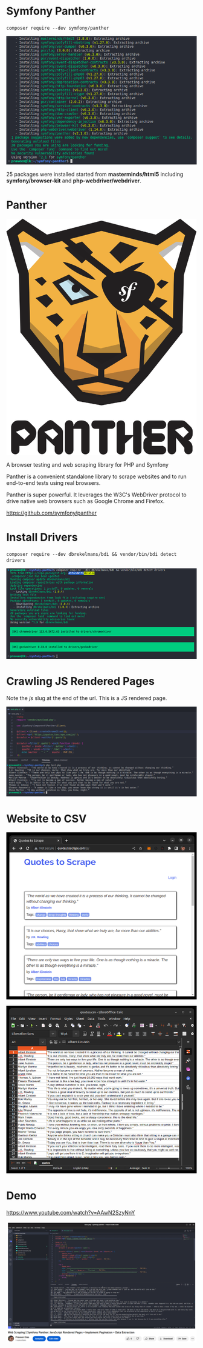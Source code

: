 # Symfony Panther

```
composer require --dev symfony/panther
```
![](panther-packages.png)

25 packages were installed started from **masterminds/html5** including **symfony/browser-kit** and **php-webdriver/webdriver**.

# Panther

![](panther.svg)

A browser testing and web scraping library for PHP and Symfony

Panther is a convenient standalone library to scrape websites and to run end-to-end tests using real browsers.

Panther is super powerful. It leverages the W3C's WebDriver protocol to drive native web browsers such as Google Chrome and Firefox.

https://github.com/symfony/panther

# Install Drivers

```
composer require --dev dbrekelmans/bdi && vendor/bin/bdi detect drivers
```

![](install-drivers.png)

# Crawling JS Rendered Pages

Note the *js* slug at the end of the url. This is a JS rendered page.

![](crawling-js.png)

# Website to CSV

![](crawl-website.png)

![](crawl-csv.png)

# Demo

https://www.youtube.com/watch?v=AAwN2SzyNnY

![](demo-scraping.png)